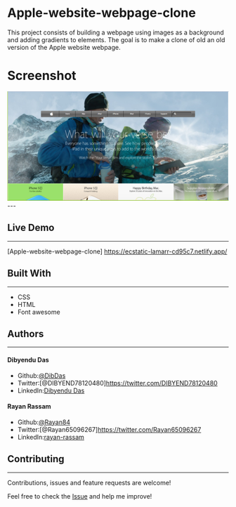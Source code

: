 # Apple-website-webpage-clone
This project consists of building a webpage using images as a background and adding gradients to elements. The goal is to make a clone of old an old version of the Apple website webpage.

# Screenshot
<img src='screenshot.png'>
---

## Live Demo
---
[Apple-website-webpage-clone] https://ecstatic-lamarr-cd95c7.netlify.app/

## Built With
---
* CSS
* HTML
* Font awesome

## Authors
---
#### Dibyendu Das
* Github:[@DibDas](https://github.com/dibdas)
* Twitter:[@DIBYEND78120480]https://twitter.com/DIBYEND78120480
* LinkedIn:[Dibyendu Das](https://www.linkedin.com/in/dibyendu-das-b5967a1b1/)

#### Rayan Rassam
* Github:[@Rayan84](https://github.com/Rayan84)
* Twitter:[@Rayan65096267]https://twitter.com/Rayan65096267
* LinkedIn:[rayan-rassam](https://www.linkedin.com/in/rayan-rassam-18a0a426/)

## Contributing
---
Contributions, issues and feature requests are welcome!

Feel free to check the [Issue](https://github.com/Rayan84/Apple-website-webpage-clone/issues) and help me improve!